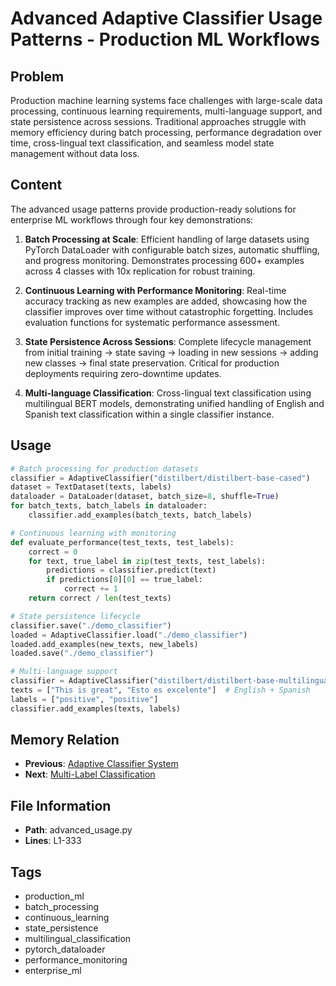# Advanced Adaptive Classifier Usage Patterns - Production ML Workflows

## Problem
Production machine learning systems face challenges with large-scale data processing, continuous learning requirements, multi-language support, and state persistence across sessions. Traditional approaches struggle with memory efficiency during batch processing, performance degradation over time, cross-lingual text classification, and seamless model state management without data loss.

## Content
The advanced usage patterns provide production-ready solutions for enterprise ML workflows through four key demonstrations:

1. **Batch Processing at Scale**: Efficient handling of large datasets using PyTorch DataLoader with configurable batch sizes, automatic shuffling, and progress monitoring. Demonstrates processing 600+ examples across 4 classes with 10x replication for robust training.

2. **Continuous Learning with Performance Monitoring**: Real-time accuracy tracking as new examples are added, showcasing how the classifier improves over time without catastrophic forgetting. Includes evaluation functions for systematic performance assessment.

3. **State Persistence Across Sessions**: Complete lifecycle management from initial training → state saving → loading in new sessions → adding new classes → final state preservation. Critical for production deployments requiring zero-downtime updates.

4. **Multi-language Classification**: Cross-lingual text classification using multilingual BERT models, demonstrating unified handling of English and Spanish text classification within a single classifier instance.

## Usage
```python
# Batch processing for production datasets
classifier = AdaptiveClassifier("distilbert/distilbert-base-cased")
dataset = TextDataset(texts, labels)
dataloader = DataLoader(dataset, batch_size=8, shuffle=True)
for batch_texts, batch_labels in dataloader:
    classifier.add_examples(batch_texts, batch_labels)

# Continuous learning with monitoring
def evaluate_performance(test_texts, test_labels):
    correct = 0
    for text, true_label in zip(test_texts, test_labels):
        predictions = classifier.predict(text)
        if predictions[0][0] == true_label:
            correct += 1
    return correct / len(test_texts)

# State persistence lifecycle
classifier.save("./demo_classifier")
loaded = AdaptiveClassifier.load("./demo_classifier")
loaded.add_examples(new_texts, new_labels)
loaded.save("./demo_classifier")

# Multi-language support
classifier = AdaptiveClassifier("distilbert/distilbert-base-multilingual-cased")
texts = ["This is great", "Esto es excelente"]  # English + Spanish
labels = ["positive", "positive"]
classifier.add_examples(texts, labels)
```

## Memory Relation
- **Previous**: [Adaptive Classifier System](./adaptive_classifier_system.md)
- **Next**: [Multi-Label Classification](./multi_label_classification.md)

## File Information
- **Path**: advanced_usage.py
- **Lines**: L1-333

## Tags
- production_ml
- batch_processing
- continuous_learning
- state_persistence
- multilingual_classification
- pytorch_dataloader
- performance_monitoring
- enterprise_ml
